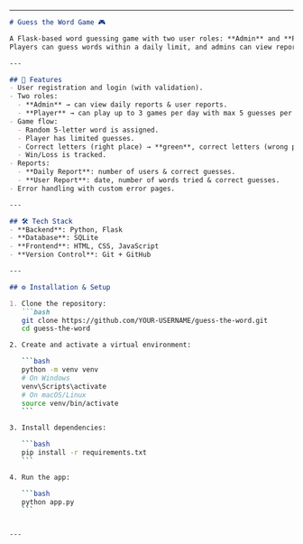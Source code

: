 
---

````markdown
# Guess the Word Game 🎮

A Flask-based word guessing game with two user roles: **Admin** and **Player**.  
Players can guess words within a daily limit, and admins can view reports on game activity.

---

## 🚀 Features
- User registration and login (with validation).
- Two roles:
  - **Admin** → can view daily reports & user reports.
  - **Player** → can play up to 3 games per day with max 5 guesses per game.
- Game flow:
  - Random 5-letter word is assigned.
  - Player has limited guesses.
  - Correct letters (right place) → **green**, correct letters (wrong place) → **orange**, incorrect letters → **grey**.
  - Win/Loss is tracked.
- Reports:
  - **Daily Report**: number of users & correct guesses.
  - **User Report**: date, number of words tried & correct guesses.
- Error handling with custom error pages.

---

## 🛠️ Tech Stack
- **Backend**: Python, Flask
- **Database**: SQLite
- **Frontend**: HTML, CSS, JavaScript
- **Version Control**: Git + GitHub

---

## ⚙️ Installation & Setup

1. Clone the repository:
   ```bash
   git clone https://github.com/YOUR-USERNAME/guess-the-word.git
   cd guess-the-word

2. Create and activate a virtual environment:

   ```bash
   python -m venv venv
   # On Windows
   venv\Scripts\activate
   # On macOS/Linux
   source venv/bin/activate
   ```

3. Install dependencies:

   ```bash
   pip install -r requirements.txt
   ```

4. Run the app:

   ```bash
   python app.py
   ```


---


````

